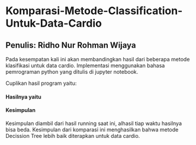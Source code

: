 # Komparasi-Metode-Classification-Untuk-Data-Cardio
## Penulis: Ridho Nur Rohman Wijaya
Pada kesempatan kali ini akan membandingkan hasil dari beberapa metode klasifikasi untuk data cardio. Implementasi menggunakan bahasa pemrograman python yang ditulis di jupyter notebook.

Cuplikan hasil program yaitu:

#### Hasilnya yaitu



#### Kesimpulan

Kesimpulan diambil dari hasil running saat ini, alhasil tiap waktu hasilnya bisa beda. Kesimpulan dari komparasi ini menghasilkan bahwa metode Decission Tree lebih baik diterapkan untuk data cardio.
